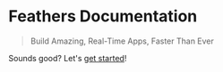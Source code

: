 # Feathers Documentation

> Build Amazing, Real-Time Apps, Faster Than Ever

Sounds good? Let's [get started](getting-started/readme.md)!